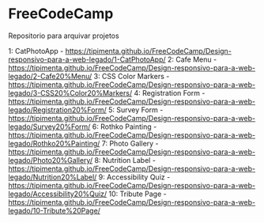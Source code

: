 # FreeCodeCamp
Repositorio para arquivar projetos

1: CatPhotoApp - https://tipimenta.github.io/FreeCodeCamp/Design-responsivo-para-a-web-legado/1-CatPhotoApp/
2: Cafe Menu - https://tipimenta.github.io/FreeCodeCamp/Design-responsivo-para-a-web-legado/2-Cafe20%Menu/
3: CSS Color Markers - https://tipimenta.github.io/FreeCodeCamp/Design-responsivo-para-a-web-legado/3-CSS20%Color20%Markers/
4: Registration Form - https://tipimenta.github.io/FreeCodeCamp/Design-responsivo-para-a-web-legado/Registration20%Form/
5: Survey Form - https://tipimenta.github.io/FreeCodeCamp/Design-responsivo-para-a-web-legado/Survey20%Form/
6: Rothko Painting - https://tipimenta.github.io/FreeCodeCamp/Design-responsivo-para-a-web-legado/Rothko20%Painting/
7: Photo Gallery - https://tipimenta.github.io/FreeCodeCamp/Design-responsivo-para-a-web-legado/Photo20%Gallery/
8: Nutrition Label - https://tipimenta.github.io/FreeCodeCamp/Design-responsivo-para-a-web-legado/Nutrition20%Label/
9: Accessibility Quiz - https://tipimenta.github.io/FreeCodeCamp/Design-responsivo-para-a-web-legado/Accessibility20%Quiz/
10: Tribute Page - https://tipimenta.github.io/FreeCodeCamp/Design-responsivo-para-a-web-legado/10-Tribute%20Page/
